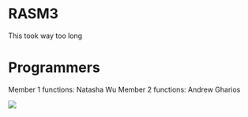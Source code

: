 # RASM3
This took way too long

# Programmers
Member 1 functions: Natasha Wu
Member 2 functions: Andrew Gharios

![](https://github.com/AndrewGharios/RASM-3/blob/main/come-on-irritated.gif)
